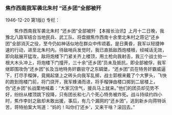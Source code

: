 ### 焦作西南我军袭北朱村  “还乡团”全部被歼

1946-12-20
第1版()
专栏：

　　焦作西南我军袭北朱村
    “还乡团”全部被歼
    【本报长治讯】上月十二日晚，我豫北八路军结合当地民兵、武工队、将盘据焦作西南十余里北朱村之蒋记“还乡团”全部消灭之役，至今仍如神话似地在群众中传颂着。是日黄昏，我军以轻捷神速的行动，进至北朱村内。待敌哨兵发觉时，我已直抵敌西炮楼根，经喊话无效，即向敌展开猛攻，敌将炮楼下门紧关齐上楼顶，用土枪向我射击，我三个战士抬一根大木头冲上，将炮楼下门撞开，三十余“还乡团”员未及抵抗，即全部被俘，我军继即围攻伪“还乡团”长及当地特务奸霸驻守之东碉堡，“还乡团”员在特务奸霸威逼下，打尽手榴弹，竟揭起堡上之砖头向我军乱掷，战士郭根来戴了个大箩头，飞快的跑到炮楼门前，将门烧开，我军蜂涌而进，将手榴弹由楼口掷到二层楼上，伪“还乡团”长战栗地喊着：“大家沉住气，援兵马上就来。”他们的团员却见势不好，纷纷从楼顶跳下投降，只有团长和七八个死心特务被炸死。战斗持续约四小时，焦作李封之敌却未敢出援，事后，有几个漏网的“还乡团”，逃到新乡向蒋特诉苦，蒋特拍案大骂道：“妈的！叫你们‘还乡’，又来干啥？滚回去。”
